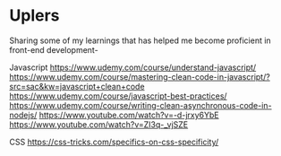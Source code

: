 # Uplers

Sharing some of my learnings that has helped me become proficient in front-end development- 

Javascript
https://www.udemy.com/course/understand-javascript/
https://www.udemy.com/course/mastering-clean-code-in-javascript/?src=sac&kw=javascript+clean+code
https://www.udemy.com/course/javascript-best-practices/
https://www.udemy.com/course/writing-clean-asynchronous-code-in-nodejs/
https://www.youtube.com/watch?v=-d-jrxy6YbE
https://www.youtube.com/watch?v=ZI3q-_vjSZE

CSS
https://css-tricks.com/specifics-on-css-specificity/
